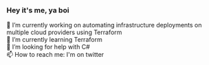 ### Hey it's me, ya boi
🔭 I’m currently working on automating infrastructure deployments on multiple cloud providers using Terraform
\
🌱 I’m currently learning Terraform
\
🤔 I’m looking for help with C#
\
📫 How to reach me: I'm on twitter

<!--
**infernuxmonster/infernuxmonster** is a ✨ _special_ ✨ repository because its `README.md` (this file) appears on your GitHub profile.

Here are some ideas to get you started:

- 🔭 I’m currently working on ...
- 🌱 I’m currently learning ...
- 👯 I’m looking to collaborate on ...
- 🤔 I’m looking for help with ...
- 💬 Ask me about ...
- 📫 How to reach me: ...
- 😄 Pronouns: ...
- ⚡ Fun fact: ...
-->
